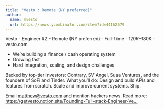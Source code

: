 ```yaml
---
title: "Vesto : Remote (NY preferred)"
author:
  name: mvesto
  url: https://news.ycombinator.com/item?id=44162579
---
```

Vesto - Engineer #2 - Remote (NY preferred) - Full-Time - $120K–$180K - vesto.com

- We’re building a finance &#x2F; cash operating system
- Growing fast
- Hard integration, scaling, and design challenges

Backed by top-tier investors: Contrary, SV Angel, Susa Ventures, and the founders of SoFi and Tinder.
 What you’ll do: Design and build APIs and features from scratch. Scale and improve current systems. Ship.

Email matthew@vesto.com and mention hackers news. 
Read more: <a href="https:&#x2F;&#x2F;getvesto.notion.site&#x2F;Founding-Full-stack-Engineer-Vesto-4d579a18be674538878556b4c6c417af?pvs=4" rel="nofollow">https:&#x2F;&#x2F;getvesto.notion.site&#x2F;Founding-Full-stack-Engineer-Ve...</a>
<JobApplication />
